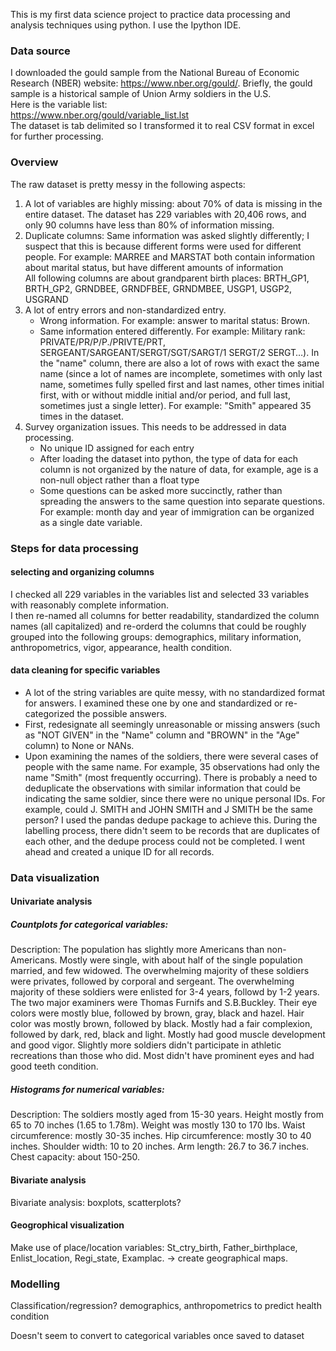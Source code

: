 This is my first data science project to practice data processing and analysis techniques using python. I use the Ipython IDE. 

### Data source

I downloaded the gould sample from the National Bureau of Economic Research (NBER) website: https://www.nber.org/gould/.
Briefly, the gould sample is a historical sample of Union Army soldiers in the U.S. \
Here is the variable list: \
https://www.nber.org/gould/variable_list.lst \
The dataset is tab delimited so I transformed it to real CSV format in excel for further processing.

### Overview

The raw dataset is pretty messy in the following aspects: 
1. A lot of variables are highly missing: about 70% of data is missing in the entire dataset. The dataset has 229 variables with 20,406 rows, and only 90 columns have less than 80% of information missing. 
2. Duplicate columns: Same information was asked slightly differently; I suspect that this is because different forms were used for different people. For example: 
   MARREE and MARSTAT both contain information about marital status, but have different amounts of information \
   All following columns are about grandparent birth places: BRTH_GP1, BRTH_GP2, GRNDBEE, GRNDFBEE, GRNDMBEE, USGP1, USGP2, USGRAND 
3. A lot of entry errors and non-standardized entry. 
   * Wrong information. For example: answer to marital status: Brown. 
   * Same information entered differently. For example:  Military rank: PRIVATE/PR/P/P./PRIVTE/PRT, SERGEANT/SARGEANT/SERGT/SGT/SARGT/1 SERGT/2 SERGT…). In the "name" column, there are also a lot of rows with exact the same name (since a lot of names are incomplete, sometimes with only last name, sometimes fully spelled first and last names, other times initial first, with or without middle initial and/or period, and full last, sometimes just a single letter). For example: "Smith" appeared 35 times in the dataset.
4. Survey organization issues. This needs to be addressed in data processing. 
   * No unique ID assigned for each entry 
   * After loading the dataset into python, the type of data for each column is not organized by the nature of data, for example, age is a non-null object rather than a float type 
   * Some questions can be asked more succinctly, rather than spreading the answers to the same question into separate questions. For example: month day and year of immigration can be organized as a single date variable.

### Steps for data processing
#### selecting and organizing columns
I checked all 229 variables in the variables list and selected 33 variables with reasonably complete information. \
I then re-named all columns for better readability, standardized the column names (all capitalized) and re-orderd the columns that could be roughly grouped into the following groups: demographics, military information, anthropometrics, vigor, appearance, health condition. 
#### data cleaning for specific variables
* A lot of the string variables are quite messy, with no standardized format for answers. I examined these one by one and standardized or re-categorized the possible answers. 
* First, redesignate all seemingly unreasonable or missing answers (such as "NOT GIVEN" in the "Name" column and "BROWN" in the "Age" column) to None or NANs. 
* Upon examining the names of the soldiers, there were several cases of people with the same name. For example, 35 observations had only the name "Smith" (most frequently occurring). There is probably a need to deduplicate the observations with similar information that could be indicating the same soldier, since there were no unique personal IDs. For example, could J. SMITH and JOHN SMITH and J SMITH be the same person? I used the pandas dedupe package to achieve this. During the labelling process, there didn't seem to be records that are duplicates of each other, and the dedupe process could not be completed. I went ahead and created a unique ID for all records.

### Data visualization
#### Univariate analysis
##### Countplots for categorical variables: 
Description: The population has slightly more Americans than non-Americans. Mostly were single, with about half of the single population married, and few widowed. The overwhelming majority of these soldiers were privates, followed by corporal and sergeant. The overwhelming majority of these soldiers were enlisted for 3-4 years, followd by 1-2 years. The two major examiners were Thomas Furnifs and S.B.Buckley. Their eye colors were mostly blue, followed by brown, gray, black and hazel. Hair color was mostly brown, followed by black. Mostly had a fair complexion, followed by dark, red, black and light. Mostly had good muscle development and good vigor. Slightly more soldiers didn't participate in athletic recreations than those who did. Most didn't have prominent eyes and had good teeth condition. 
##### Histograms for numerical variables: 
Description: The soldiers mostly aged from 15-30 years. Height mostly from 65 to 70 inches (1.65 to 1.78m). Weight was mostly 130 to 170 lbs. Waist circumference: mostly 30-35 inches. Hip circumference: mostly 30 to 40 inches. Shoulder width: 10 to 20 inches. Arm length: 26.7 to 36.7 inches. Chest capacity: about 150-250. 
#### Bivariate analysis
Bivariate analysis:
boxplots, scatterplots?
#### Geogrophical visualization
Make use of place/location variables: St_ctry_birth, Father_birthplace, Enlist_location, Regi_state, Examplac. -> create geographical maps.

### Modelling
Classification/regression? demographics, anthropometrics to predict health condition



Doesn't seem to convert to categorical variables once saved to dataset


